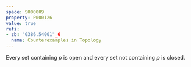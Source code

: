 ```yaml
---
space: S000009
property: P000126
value: true
refs:
- zb: "0386.54001"_6
  name: Counterexamples in Topology
---
```


Every set containing $p$ is open and every set not containing $p$ is closed.
